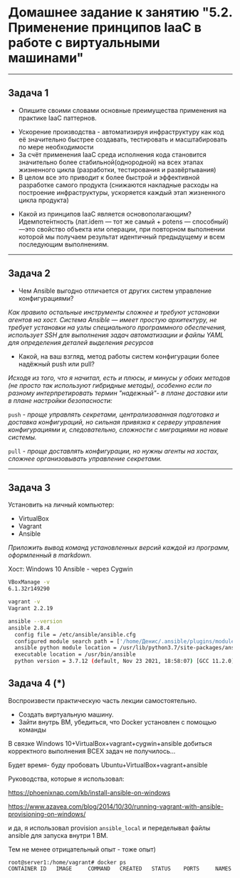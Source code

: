 
# Домашнее задание к занятию "5.2. Применение принципов IaaC в работе с виртуальными машинами"

---

## Задача 1

- Опишите своими словами основные преимущества применения на практике IaaC паттернов.
*  Ускорение производства - автоматизируя инфраструктуру как код её значительно быстрее создавать, тестировать и масштабировать по мере необходимости  
*  За счёт применения IaaC среда исполнения кода становится значительно более стабильной(однородной) на всех этапах жизненного цикла (разработки, тестирования и развёртывания) 
*  В целом все это приводит к более быстрой и эффективной разработке самого продукта (снижаются накладные расходы на построение инфраструктуры, ускоряется каждый этап жизненного цикла продукта)


- Какой из принципов IaaC является основополагающим?
Идемпоте́нтность (лат.idem — тот же самый + potens — способный)—это свойство объекта или операции, при повторном выполнении которой мы получаем результат идентичный предыдущему и всем последующим выполнениям. 

---

## Задача 2

- Чем Ansible выгодно отличается от других систем управление конфигурациями?

_Как правило остальные инструменты сложнее и требуют установки агентов на хост. Система Ansible — имеет простую архитектуру, не требует установки на узлы специального программного обеспечения, использует SSH для выполнения задач автоматизации и файлы YAML для определения деталей выделения ресурсов_

- Какой, на ваш взгляд, метод работы систем конфигурации более надёжный push или pull?
  
_Исходя из того, что я начитал, есть и плюсы, и минусы у обоих методов (не просто так используют гибридные методы), особенно если по разному интерпретировать термин "надежный"- в плане доставки или в плане настройки безопасности:_

`push` - _проще управлять секретами, централизованная подготовка и доставка конфигураций, но сильная привязка к серверу управления конфигурациями и, следовательно, сложности с миграциями на новые системы._

`pull` - _проще доставлять конфигурации, но нужны агенты на хостах, сложнее организовывать управление секретами._

---

## Задача 3

Установить на личный компьютер:

- VirtualBox
- Vagrant
- Ansible

*Приложить вывод команд установленных версий каждой из программ, оформленный в markdown.*

Хост: Windows 10
Ansible - через Cygwin

```bash
VBoxManage -v
6.1.32r149290

vagrant -v
Vagrant 2.2.19

ansible --version
ansible 2.8.4
  config file = /etc/ansible/ansible.cfg
  configured module search path = ['/home/Денис/.ansible/plugins/modules', '/usr/share/ansible/plugins/modules']
  ansible python module location = /usr/lib/python3.7/site-packages/ansible
  executable location = /usr/bin/ansible
  python version = 3.7.12 (default, Nov 23 2021, 18:58:07) [GCC 11.2.0]
```

## Задача 4 (*)

Воспроизвести практическую часть лекции самостоятельно.

- Создать виртуальную машину.
- Зайти внутрь ВМ, убедиться, что Docker установлен с помощью команды



В связке Windows 10+VirtualBox+vagrant+cygwin+ansible добиться корректного выполнения ВСЕХ задач не получилось... 

Будет время- буду пробовать Ubuntu+VirtualBox+vagrant+ansible

Руководства, которые я использовал:

https://phoenixnap.com/kb/install-ansible-on-windows

https://www.azavea.com/blog/2014/10/30/running-vagrant-with-ansible-provisioning-on-windows/

и да, я использовал provision `ansible_local`  и переделывал файлы ansible для запуска внутри 1 ВМ. 

Тем не менее отрицательный опыт - тоже опыт)

```
root@server1:/home/vagrant# docker ps
CONTAINER ID   IMAGE     COMMAND   CREATED   STATUS    PORTS     NAMES
```

